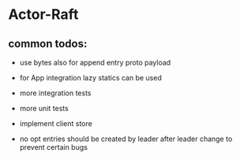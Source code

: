 # Actor-Raft

## common todos:

- use bytes also for append entry proto payload
- for App integration lazy statics can be used 

- more integration tests
- more unit tests 

- implement client store
- no opt entries should be created by leader after leader change to prevent certain bugs